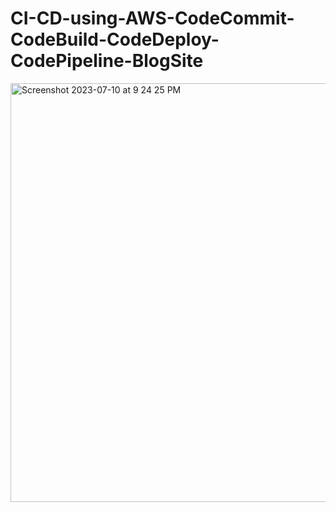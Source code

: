# CI-CD-using-AWS-CodeCommit-CodeBuild-CodeDeploy-CodePipeline-BlogSite

<img width="670" alt="Screenshot 2023-07-10 at 9 24 25 PM" src="https://github.com/dkharche/CI-CD-using-AWS-CodeCommit-CodeBuild-CodeDeploy-CodePipeline-BlogSite/assets/74908218/427fb7b2-b8c0-415d-9f37-d619cf6f4c86">
